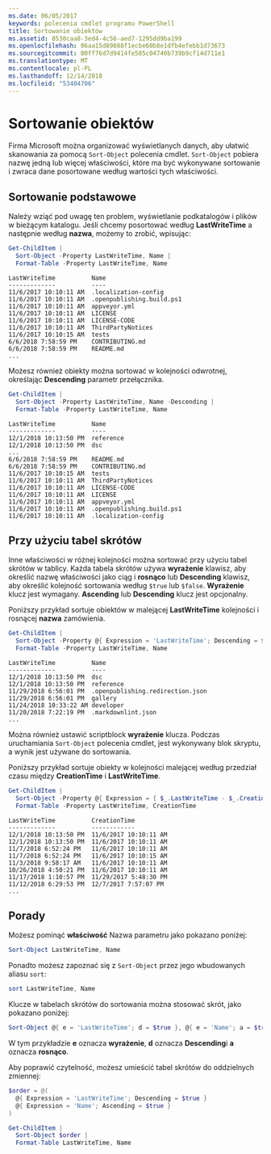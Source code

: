```yaml
---
ms.date: 06/05/2017
keywords: polecenia cmdlet programu PowerShell
title: Sortowanie obiektów
ms.assetid: 8530caa8-3ed4-4c56-aed7-1295dd9ba199
ms.openlocfilehash: 06aa15d89888f1ecbe60b8e1dfb4efebb1d73673
ms.sourcegitcommit: 00ff76d7d9414fe585c04740b739b9cf14d711e1
ms.translationtype: MT
ms.contentlocale: pl-PL
ms.lasthandoff: 12/14/2018
ms.locfileid: "53404706"
---
```

# <a name="sorting-objects"></a>Sortowanie obiektów

Firma Microsoft można organizować wyświetlanych danych, aby ułatwić skanowania za pomocą `Sort-Object` polecenia cmdlet. `Sort-Object` pobiera nazwę jedną lub więcej właściwości, które ma być wykonywane sortowanie i zwraca dane posortowane według wartości tych właściwości.

## <a name="basic-sorting"></a>Sortowanie podstawowe

Należy wziąć pod uwagę ten problem, wyświetlanie podkatalogów i plików w bieżącym katalogu.
Jeśli chcemy posortować według **LastWriteTime** a następnie według **nazwa**, możemy to zrobić, wpisując:

```powershell
Get-ChildItem |
  Sort-Object -Property LastWriteTime, Name |
  Format-Table -Property LastWriteTime, Name
```

```output
LastWriteTime          Name
-------------          ----
11/6/2017 10:10:11 AM  .localization-config
11/6/2017 10:10:11 AM  .openpublishing.build.ps1
11/6/2017 10:10:11 AM  appveyor.yml
11/6/2017 10:10:11 AM  LICENSE
11/6/2017 10:10:11 AM  LICENSE-CODE
11/6/2017 10:10:11 AM  ThirdPartyNotices
11/6/2017 10:10:15 AM  tests
6/6/2018 7:58:59 PM    CONTRIBUTING.md
6/6/2018 7:58:59 PM    README.md
...
```

Możesz również obiekty można sortować w kolejności odwrotnej, określając **Descending** parametr przełącznika.

```powershell
Get-ChildItem |
  Sort-Object -Property LastWriteTime, Name -Descending |
  Format-Table -Property LastWriteTime, Name
```

```output
LastWriteTime          Name
-------------          ----
12/1/2018 10:13:50 PM  reference
12/1/2018 10:13:50 PM  dsc
...
6/6/2018 7:58:59 PM    README.md
6/6/2018 7:58:59 PM    CONTRIBUTING.md
11/6/2017 10:10:15 AM  tests
11/6/2017 10:10:11 AM  ThirdPartyNotices
11/6/2017 10:10:11 AM  LICENSE-CODE
11/6/2017 10:10:11 AM  LICENSE
11/6/2017 10:10:11 AM  appveyor.yml
11/6/2017 10:10:11 AM  .openpublishing.build.ps1
11/6/2017 10:10:11 AM  .localization-config
```

## <a name="using-hash-tables"></a>Przy użyciu tabel skrótów

Inne właściwości w różnej kolejności można sortować przy użyciu tabel skrótów w tablicy.
Każda tabela skrótów używa **wyrażenie** klawisz, aby określić nazwę właściwości jako ciąg i **rosnąco** lub **Descending** klawisz, aby określić kolejność sortowania według `$true` lub `$false`.
**Wyrażenie** klucz jest wymagany.
**Ascending** lub **Descending** klucz jest opcjonalny.

Poniższy przykład sortuje obiektów w malejącej **LastWriteTime** kolejności i rosnącej **nazwa** zamówienia.

```powershell
Get-ChildItem |
  Sort-Object -Property @{ Expression = 'LastWriteTime'; Descending = $true }, @{ Expression = 'Name'; Ascending = $true } |
  Format-Table -Property LastWriteTime, Name
```

```output
LastWriteTime          Name
-------------          ----
12/1/2018 10:13:50 PM  dsc
12/1/2018 10:13:50 PM  reference
11/29/2018 6:56:01 PM  .openpublishing.redirection.json
11/29/2018 6:56:01 PM  gallery
11/24/2018 10:33:22 AM developer
11/20/2018 7:22:19 PM  .markdownlint.json
...
```

Można również ustawić scriptblock **wyrażenie** klucza.
Podczas uruchamiania `Sort-Object` polecenia cmdlet, jest wykonywany blok skryptu, a wynik jest używane do sortowania.

Poniższy przykład sortuje obiekty w kolejności malejącej według przedział czasu między **CreationTime** i **LastWriteTime**.

```powershell
Get-ChildItem |
  Sort-Object -Property @{ Expression = { $_.LastWriteTime - $_.CreationTime }; Descending = $true } |
  Format-Table -Property LastWriteTime, CreationTime
```

```output
LastWriteTime          CreationTime
-------------          ------------
12/1/2018 10:13:50 PM  11/6/2017 10:10:11 AM
12/1/2018 10:13:50 PM  11/6/2017 10:10:11 AM
11/7/2018 6:52:24 PM   11/6/2017 10:10:11 AM
11/7/2018 6:52:24 PM   11/6/2017 10:10:15 AM
11/3/2018 9:58:17 AM   11/6/2017 10:10:11 AM
10/26/2018 4:50:21 PM  11/6/2017 10:10:11 AM
11/17/2018 1:10:57 PM  11/29/2017 5:48:30 PM
11/12/2018 6:29:53 PM  12/7/2017 7:57:07 PM
...
```

## <a name="tips"></a>Porady

Możesz pominąć **właściwość** Nazwa parametru jako pokazano poniżej:

```powershell
Sort-Object LastWriteTime, Name
```

Ponadto możesz zapoznać się z `Sort-Object` przez jego wbudowanych aliasu `sort`:

```powershell
sort LastWriteTime, Name
```

Klucze w tabelach skrótów do sortowania można stosować skrót, jako pokazano poniżej:

```powershell
Sort-Object @{ e = 'LastWriteTime'; d = $true }, @{ e = 'Name'; a = $true }
```

W tym przykładzie **e** oznacza **wyrażenie**, **d** oznacza **Descending**i **a** oznacza **rosnąco**.

Aby poprawić czytelność, możesz umieścić tabel skrótów do oddzielnych zmiennej:

```powershell
$order = @(
  @{ Expression = 'LastWriteTime'; Descending = $true }
  @{ Expression = 'Name'; Ascending = $true }
)

Get-ChildItem |
  Sort-Object $order |
  Format-Table LastWriteTime, Name
```
